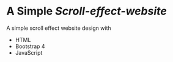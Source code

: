 # A Simple *Scroll-effect-website*
A simple scroll effect website design with <br>
- HTML
- Bootstrap 4
- JavaScript

